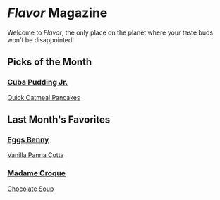 # _Flavor_ Magazine

Welcome to _Flavor_, the only place on the planet where your taste buds won't be disappointed!



## Picks of the Month

### [Cuba Pudding Jr.](writer/cuba-pudding-jr.md)

[Quick Oatmeal Pancakes](recipe/feb/quick-oatmeal-pancakes.md)


## Last Month's Favorites

### [Eggs Benny](writer/eggs-benny.md)

[Vanilla Panna Cotta](recipe/jan/vanilla-panna-cotta.md)	

### [Madame Croque](writer/madame-croque.md)

[Chocolate Soup](recipe/jan/chocolate-soup.md)
